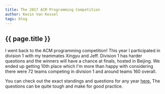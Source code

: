```yaml
---
title: The 2017 ACM Programming Competition
author: Kevin Van Kessel
tags: blog
---
```


{{ page.title }}
----------------

I went back to the ACM programming competition! This year I participated in division 1 with my teammates Xingyu and Jeff. Division 1 has harder questions and the winners will have a chance at finals, hosted in Beijing. We ended up getting 10th place which I'm more than happy with considering there were 72 teams competing in division 1 and around teams 160 overall.

You can check out the exact standings and questions for any year [here.](http://www.acmicpc-pacnw.org/results.htm) The questions can be quite tough and make for good practice.
